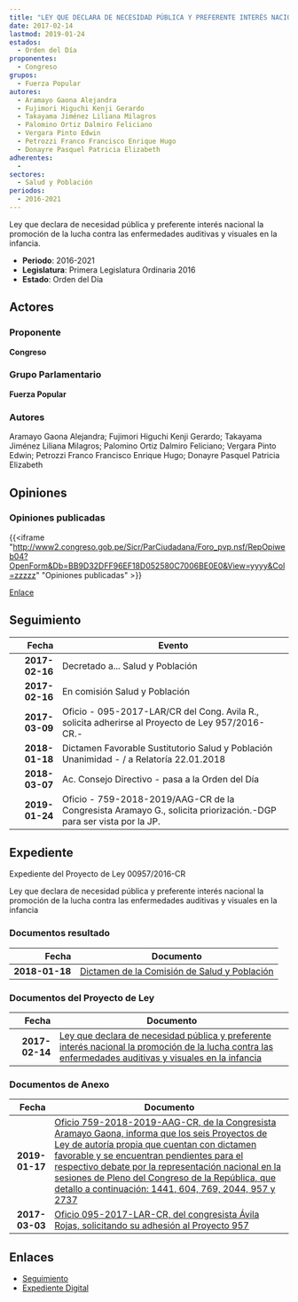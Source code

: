 ```yaml
---
title: "LEY QUE DECLARA DE NECESIDAD PÚBLICA Y PREFERENTE INTERÉS NACIONAL LA PROMOCIÓN DE LA LUCHA CONTRA LAS ENFERMEDADES AUDITIVAS Y VISUALES EN LA INFANCIA"
date: 2017-02-14
lastmod: 2019-01-24
estados: 
  - Orden del Día
proponentes: 
  - Congreso
grupos: 
  - Fuerza Popular
autores: 
  - Aramayo Gaona Alejandra
  - Fujimori Higuchi Kenji Gerardo
  - Takayama Jiménez Liliana Milagros
  - Palomino Ortiz Dalmiro Feliciano
  - Vergara Pinto Edwin
  - Petrozzi Franco Francisco Enrique Hugo
  - Donayre Pasquel Patricia Elizabeth
adherentes: 
  - 
sectores: 
  - Salud y Población
periodos: 
  - 2016-2021
---
```


Ley que declara de necesidad pública y preferente interés nacional la promoción de la lucha contra las enfermedades auditivas y visuales en la infancia.

- **Periodo**: 2016-2021
- **Legislatura**: Primera Legislatura Ordinaria 2016
- **Estado**: Orden del Día

## Actores

### Proponente

**Congreso**

### Grupo Parlamentario

**Fuerza Popular**

### Autores

Aramayo Gaona Alejandra; Fujimori Higuchi Kenji Gerardo; Takayama Jiménez Liliana Milagros; Palomino Ortiz Dalmiro Feliciano; Vergara Pinto Edwin; Petrozzi Franco Francisco Enrique Hugo; Donayre Pasquel Patricia Elizabeth


## Opiniones

### Opiniones publicadas

{{<iframe "http://www2.congreso.gob.pe/Sicr/ParCiudadana/Foro_pvp.nsf/RepOpiweb04?OpenForm&Db=BB9D32DFF96EF18D052580C7006BE0E0&View=yyyy&Col=zzzzz" "Opiniones publicadas" >}}

[Enlace](http://www2.congreso.gob.pe/Sicr/ParCiudadana/Foro_pvp.nsf/RepOpiweb04?OpenForm&Db=BB9D32DFF96EF18D052580C7006BE0E0&View=yyyy&Col=zzzzz)

## Seguimiento

| Fecha | Evento |
|------:|--------|
| **2017-02-16** | Decretado a... Salud y Población|
| **2017-02-16** | En comisión Salud y Población|
| **2017-03-09** | Oficio - 095-2017-LAR/CR del Cong. Avila R., solicita adherirse al Proyecto de Ley 957/2016-CR.-|
| **2018-01-18** | Dictamen Favorable Sustitutorio Salud y Población Unanimidad - / a Relatoría 22.01.2018|
| **2018-03-07** | Ac. Consejo Directivo - pasa a la Orden del Día|
| **2019-01-24** | Oficio - 759-2018-2019/AAG-CR de la Congresista Aramayo G., solicita priorización.-DGP para ser vista por la JP.|


## Expediente

Expediente del Proyecto de Ley 00957/2016-CR

Ley que declara de necesidad pública y preferente interés nacional la promoción de la lucha contra las enfermedades auditivas y visuales en la infancia


### Documentos resultado

| Fecha | Documento |
|------:|--------|
| **2018-01-18** | [Dictamen de la Comisión de Salud y Población](http://www.leyes.congreso.gob.pe/Documentos/2016_2021/Dictamenes/Proyectos_de_Ley/00957DC21MAY20180118.PDF) |

### Documentos del Proyecto de Ley

| Fecha | Documento |
|------:|--------|
| **2017-02-14** | [Ley que declara de necesidad pública y preferente interés nacional la promoción de la lucha contra las enfermedades auditivas y visuales en la infancia](http://www.leyes.congreso.gob.pe/Documentos/2016_2021/Proyectos_de_Ley_y_de_Resoluciones_Legislativas/PL0095520170214.pdf) |

### Documentos de Anexo

| Fecha | Documento |
|------:|--------|
| **2019-01-17** | [Oficio 759-2018-2019-AAG-CR, de la Congresista Aramayo Gaona, informa que los seis Proyectos de Ley de autoría propia que cuentan con dictamen favorable y se encuentran pendientes para el respectivo debate por la representación nacional en la sesiones de Pleno del Congreso de la República, que detallo a continuación: 1441, 604, 769, 2044, 957 y 2737](http://www.leyes.congreso.gob.pe/Documentos/2016_2021/Oficios/Congresistas/OFICIO-759-2018-2019-AAG-CR.pdf) |
| **2017-03-03** | [Oficio 095-2017-LAR-CR, del congresista Ávila Rojas, solicitando su adhesión al Proyecto 957](http://www.leyes.congreso.gob.pe/Documentos/2016_2021/Adhesiones/Proyectos_de_Ley/OFICIO-095-2017-LAR-CR.pdf) |

## Enlaces 

- [Seguimiento](http://www2.congreso.gob.pe/Sicr/TraDocEstProc/CLProLey2016.nsf/f7fff46988ca05b1052578e100829cc7/4f1e76978562c0b3052580c7006b4431?OpenDocument)
- [Expediente Digital](http://www2.congreso.gob.pe/Sicr/TraDocEstProc/CLProLey2016.nsf/f7fff46988ca05b1052578e100829cc7/4f1e76978562c0b3052580c7006b4431?OpenDocument&Click=05257FB7005EB655.eb71d0cf91d8294e05256cdf006b5706/$Body/0.1C6C)
